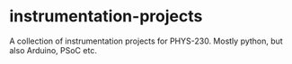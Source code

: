 # instrumentation-projects
A collection of instrumentation projects for PHYS-230. Mostly python, but also Arduino, PSoC etc.

